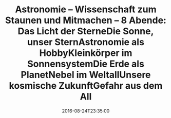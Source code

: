 ---
date: '2016-08-24T23:35:00'
talk_date: '1998-02-01T00:00:00'
talk_speakers:
  speaker1:
    name: Mitglieder der Sternwarte
title: 'Astronomie – Wissenschaft zum Staunen und Mitmachen – 8 Abende:

  - Das Licht der Sterne

  - Die Sonne, unser Stern

  - Astronomie als Hobby

  - Kleinkörper im Sonnensystem

  - Die Erde als Planet

  - Nebel im Weltall

  - Unsere kosmische Zukunft

  - Gefahr aus dem All'
---